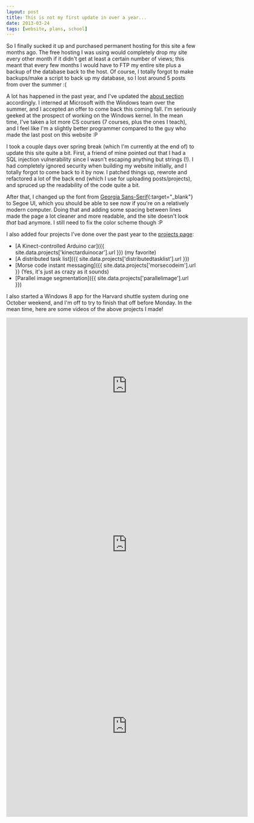 ```yaml
---
layout: post
title: This is not my first update in over a year...
date: 2013-03-24
tags: [website, plans, school]
---
```


So I finally sucked it up and purchased permanent hosting for this site a few months ago. The free hosting I was using would completely drop my site every other month if it didn't get at least a certain number of views; this meant that every few months I would have to FTP my entire site plus a backup of the database back to the host. Of course, I totally forgot to make backups/make a script to back up my database, so I lost around 5 posts from over the summer :(

<!--more-->

A lot has happened in the past year, and I've updated the [about section](/about.html) accordingly. I interned at Microsoft with the Windows team over the summer, and I accepted an offer to come back this coming fall. I'm seriously geeked at the prospect of working on the Windows kernel. In the mean time, I've taken a lot more CS courses (7 courses, plus the ones I teach), and I feel like I'm a slightly better programmer compared to the guy who made the last post on this website :P

I took a couple days over spring break (which I'm currently at the end of) to update this site quite a bit. First, a friend of mine pointed out that I had a SQL injection vulnerability since I wasn't escaping anything but strings (!). I had completely ignored security when building my website initially, and I totally forgot to come back to it by now. I patched things up, rewrote and refactored a lot of the back end (which I use for uploading posts/projects), and spruced up the readability of the code quite a bit.

After that, I changed up the font from [Georgia Sans-Serif](http://en.wikipedia.org/wiki/Georgia_(typeface)){:target="_blank"} to Segoe UI, which you should be able to see now if you're on a relatively modern computer. Doing that and adding some spacing between lines made the page a lot cleaner and more readable, and the site doesn't look *that* bad anymore. I still need to fix the color scheme though :P

I also added four projects I've done over the past year to the [projects page](/projects.html):
 - [A Kinect-controlled Arduino car]({{ site.data.projects['kinectarduinocar'].url }}) (my favorite)
 - [A distributed task list]({{ site.data.projects['distributedtasklist'].url }})
 - [Morse code instant messaging]({{ site.data.projects['morsecodeim'].url }} (Yes, it's just as crazy as it sounds)
 - [Parallel image segmentation]({{ site.data.projects['parallelimage'].url }})

I also started a Windows 8 app for the Harvard shuttle system during one October weekend, and I'm off to try to finish that off before Monday. In the mean time, here are some videos of the above projects I made!

<div style="width: 640px; margin: 0 auto;"><iframe width="640" height="360" src="http://www.youtube.com/embed/4v98L51F9Vw" frameborder="0" allowfullscreen></iframe></div>

<div style="width: 640px; margin: 0 auto;"><iframe width="640" height="480" src="http://www.youtube.com/embed/PY2Q4gfPRhg" frameborder="0" allowfullscreen></iframe></div>

<div style="width: 640px; margin: 0 auto;"><iframe width="640" height="480" src="http://www.youtube.com/embed/911IuZZBjJY" frameborder="0" allowfullscreen></iframe></div>